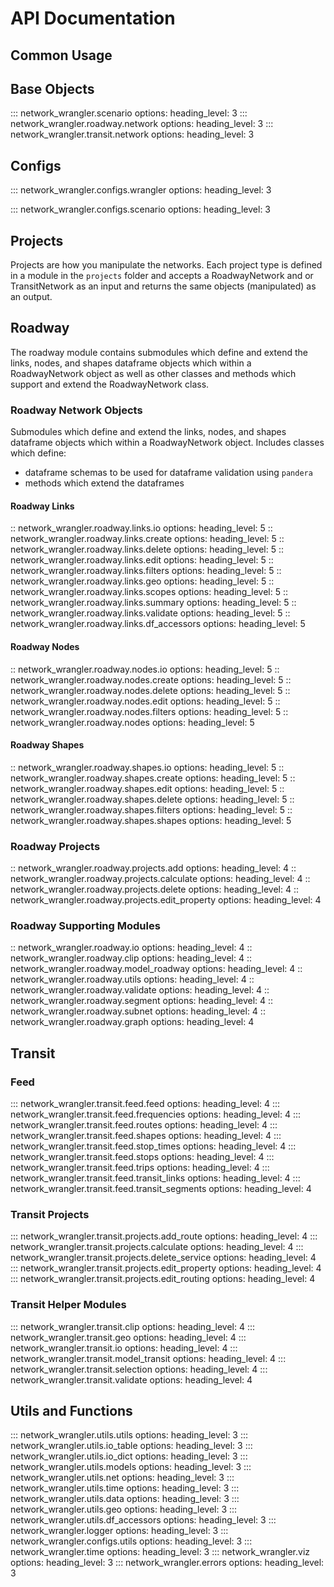 # API Documentation

## Common Usage

## Base Objects

::: network_wrangler.scenario
    options:
        heading_level: 3
::: network_wrangler.roadway.network
    options:
        heading_level: 3
::: network_wrangler.transit.network
    options:
        heading_level: 3

## Configs

::: network_wrangler.configs.wrangler
    options:
        heading_level: 3

::: network_wrangler.configs.scenario
    options:
        heading_level: 3

## Projects

Projects are how you manipulate the networks. Each project type is defined in a module in the `projects` folder and accepts a RoadwayNetwork and or TransitNetwork as an input and returns the same objects (manipulated) as an output.  

## Roadway

The roadway module contains submodules which define and extend the links, nodes, and shapes dataframe objects which within a RoadwayNetwork object as well as other classes and methods which support and extend the RoadwayNetwork class.

### Roadway Network Objects

Submodules which define and extend the links, nodes, and shapes dataframe objects which within a RoadwayNetwork object.  Includes classes which define:

- dataframe schemas to be used for dataframe validation using `pandera`
- methods which extend the dataframes

#### Roadway Links

:: network_wrangler.roadway.links.io
    options:
        heading_level: 5
:: network_wrangler.roadway.links.create
    options:
        heading_level: 5
:: network_wrangler.roadway.links.delete
    options:
        heading_level: 5
:: network_wrangler.roadway.links.edit
    options:
        heading_level: 5
:: network_wrangler.roadway.links.filters
    options:
        heading_level: 5
:: network_wrangler.roadway.links.geo
    options:
        heading_level: 5
:: network_wrangler.roadway.links.scopes
    options:
        heading_level: 5
:: network_wrangler.roadway.links.summary
    options:
        heading_level: 5
:: network_wrangler.roadway.links.validate
    options:
        heading_level: 5
:: network_wrangler.roadway.links.df_accessors
    options:
        heading_level: 5

#### Roadway Nodes

:: network_wrangler.roadway.nodes.io
    options:
        heading_level: 5
:: network_wrangler.roadway.nodes.create
    options:
        heading_level: 5
:: network_wrangler.roadway.nodes.delete
    options:
        heading_level: 5
:: network_wrangler.roadway.nodes.edit
    options:
        heading_level: 5
:: network_wrangler.roadway.nodes.filters
    options:
        heading_level: 5
:: network_wrangler.roadway.nodes
    options:
        heading_level: 5

#### Roadway Shapes

:: network_wrangler.roadway.shapes.io
    options:
        heading_level: 5
:: network_wrangler.roadway.shapes.create
    options:
        heading_level: 5
:: network_wrangler.roadway.shapes.edit
    options:
        heading_level: 5
:: network_wrangler.roadway.shapes.delete
    options:
        heading_level: 5
:: network_wrangler.roadway.shapes.filters
    options:
        heading_level: 5
:: network_wrangler.roadway.shapes.shapes
    options:
        heading_level: 5

### Roadway Projects

:: network_wrangler.roadway.projects.add
    options:
        heading_level: 4
:: network_wrangler.roadway.projects.calculate
    options:
        heading_level: 4
:: network_wrangler.roadway.projects.delete
    options:
        heading_level: 4
:: network_wrangler.roadway.projects.edit_property
    options:
        heading_level: 4

### Roadway Supporting Modules

:: network_wrangler.roadway.io
    options:
        heading_level: 4
:: network_wrangler.roadway.clip
    options:
        heading_level: 4
:: network_wrangler.roadway.model_roadway
    options:
        heading_level: 4
:: network_wrangler.roadway.utils
    options:
        heading_level: 4
:: network_wrangler.roadway.validate
    options:
        heading_level: 4
:: network_wrangler.roadway.segment
    options:
        heading_level: 4
:: network_wrangler.roadway.subnet
    options:
        heading_level: 4
:: network_wrangler.roadway.graph
    options:
        heading_level: 4

## Transit

### Feed

::: network_wrangler.transit.feed.feed
    options:
        heading_level: 4
::: network_wrangler.transit.feed.frequencies
    options:
        heading_level: 4
::: network_wrangler.transit.feed.routes
    options:
        heading_level: 4
::: network_wrangler.transit.feed.shapes
    options:
        heading_level: 4
::: network_wrangler.transit.feed.stop_times
    options:
        heading_level: 4
::: network_wrangler.transit.feed.stops
    options:
        heading_level: 4
::: network_wrangler.transit.feed.trips
    options:
        heading_level: 4
::: network_wrangler.transit.feed.transit_links
    options:
        heading_level: 4
::: network_wrangler.transit.feed.transit_segments
    options:
        heading_level: 4

### Transit Projects

::: network_wrangler.transit.projects.add_route
    options:
        heading_level: 4
::: network_wrangler.transit.projects.calculate
    options:
        heading_level: 4
::: network_wrangler.transit.projects.delete_service
    options:
        heading_level: 4
::: network_wrangler.transit.projects.edit_property
    options:
        heading_level: 4
::: network_wrangler.transit.projects.edit_routing
    options:
        heading_level: 4

### Transit Helper Modules

::: network_wrangler.transit.clip
    options:
        heading_level: 4
::: network_wrangler.transit.geo
    options:
        heading_level: 4
::: network_wrangler.transit.io
    options:
        heading_level: 4
::: network_wrangler.transit.model_transit
    options:
        heading_level: 4
::: network_wrangler.transit.selection
    options:
        heading_level: 4
::: network_wrangler.transit.validate
    options:
        heading_level: 4

## Utils and Functions

::: network_wrangler.utils.utils
    options:
        heading_level: 3
::: network_wrangler.utils.io_table
    options:
        heading_level: 3
::: network_wrangler.utils.io_dict
    options:
        heading_level: 3
::: network_wrangler.utils.models
    options:
        heading_level: 3
::: network_wrangler.utils.net
    options:
        heading_level: 3
::: network_wrangler.utils.time
    options:
        heading_level: 3
::: network_wrangler.utils.data
    options:
        heading_level: 3
::: network_wrangler.utils.geo
    options:
        heading_level: 3
::: network_wrangler.utils.df_accessors
    options:
        heading_level: 3
::: network_wrangler.logger
    options:
        heading_level: 3
::: network_wrangler.configs.utils
    options:
        heading_level: 3
::: network_wrangler.time
    options:
        heading_level: 3
::: network_wrangler.viz
    options:
        heading_level: 3
::: network_wrangler.errors
    options:
        heading_level: 3
